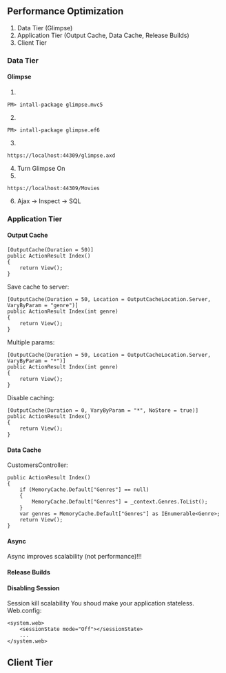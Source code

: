 ﻿## Performance Optimization
1. Data Tier (Glimpse)
2. Application Tier (Output Cache, Data Cache, Release Builds)
3. Client Tier


### Data Tier

#### Glimpse
1.
```
PM> intall-package glimpse.mvc5
```
2.
```
PM> intall-package glimpse.ef6
```
3.
```
https://localhost:44309/glimpse.axd
```
4. Turn Glimpse On  
5. 
```
https://localhost:44309/Movies
```
6. Ajax -> Inspect -> SQL

### Application Tier

#### Output Cache
```
[OutputCache(Duration = 50)]
public ActionResult Index()
{
    return View();
}
```
Save cache to server:
```
[OutputCache(Duration = 50, Location = OutputCacheLocation.Server, VaryByParam = "genre")]
public ActionResult Index(int genre)
{
    return View();
}
```
Multiple params:
```
[OutputCache(Duration = 50, Location = OutputCacheLocation.Server, VaryByParam = "*")]
public ActionResult Index(int genre)
{
    return View();
}
```
Disable caching:
```
[OutputCache(Duration = 0, VaryByParam = "*", NoStore = true)]
public ActionResult Index()
{
    return View();
}
```

#### Data Cache
CustomersController:
```
public ActionResult Index()
{
    if (MemoryCache.Default["Genres"] == null)
    {
        MemoryCache.Default["Genres"] = _context.Genres.ToList();
    }
    var genres = MemoryCache.Default["Genres"] as IEnumerable<Genre>;
    return View();
}
```

#### Async
Async improves scalability (not performance)!!!

#### Release Builds

#### Disabling Session
Session kill scalability
You shoud make your application stateless.
Web.config:
```
<system.web>
    <sessionState mode="Off"></sessionState>
    ...
</system.web>
```

## Client Tier

